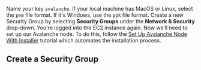 


Name your key `avalanche`. If your local machine has MacOS or Linux, select the `pem` file format. If it's Windows, use the `ppk` file format. Create a new Security Group by selecting **Security Groups** under the **Network & Security** drop-down.
You're logged into the EC2 instance again. Now we’ll need to set up our Avalanche node. To do this, follow the [Set Up Avalanche Node With Installer](set-up-node-with-installer.md) tutorial which automates the installation process.
## Create a Security Group <a id="f8df"></a>


<!--stackedit_data:
eyJoaXN0b3J5IjpbLTcyODAyMjQ5OF19
-->